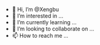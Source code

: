 - 👋 Hi, I’m @Xengbu
- 👀 I’m interested in ...
- 🌱 I’m currently learning ...
- 💞️ I’m looking to collaborate on ...
- 📫 How to reach me ...

<!---
Xengbu/Xengbu is a ✨ special ✨ repository because its `README.md` (this file) appears on your GitHub profile.
You can click the Preview link to take a look at your changes.
--->
